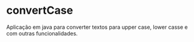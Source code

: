 # convertCase

Aplicação em java para converter textos para upper case, lower casse e com outras funcionalidades.
